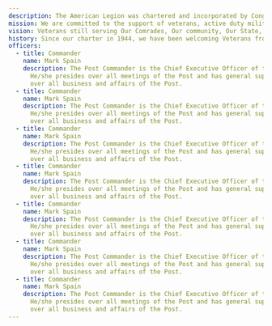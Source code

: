 ```yaml
---
description: The American Legion was chartered and incorporated by Congress in 1919 as a patriotic veterans organization devoted to mutual helpfulness.
mission: We are committed to the support of veterans, active duty military, their families and the township community.
vision: Veterans still serving Our Comrades, Our community, Our State, and Our Nation
history: Since our charter in 1944, we have been welcoming Veterans from all branches of our Armed Forces. Lorem ipsum dolor sit amet, consectetur adipisicing elit. Modi odio assumenda nulla vel alias, sequi corporis dignissimos sunt dolorum. Lorem ipsum dolor sit amet, consectetur adipisicing elit. Modi odio assumenda nulla vel alias, sequi corporis dignissimos sunt dolorum.
officers:
  - title: Commander
    name: Mark Spain
    description: The Post Commander is the Chief Executive Officer of the Post.
      He/she presides over all meetings of the Post and has general supervision
      over all business and affairs of the Post.
  - title: Commander
    name: Mark Spain
    description: The Post Commander is the Chief Executive Officer of the Post.
      He/she presides over all meetings of the Post and has general supervision
      over all business and affairs of the Post.
  - title: Commander
    name: Mark Spain
    description: The Post Commander is the Chief Executive Officer of the Post.
      He/she presides over all meetings of the Post and has general supervision
      over all business and affairs of the Post.
  - title: Commander
    name: Mark Spain
    description: The Post Commander is the Chief Executive Officer of the Post.
      He/she presides over all meetings of the Post and has general supervision
      over all business and affairs of the Post.
  - title: Commander
    name: Mark Spain
    description: The Post Commander is the Chief Executive Officer of the Post.
      He/she presides over all meetings of the Post and has general supervision
      over all business and affairs of the Post.
  - title: Commander
    name: Mark Spain
    description: The Post Commander is the Chief Executive Officer of the Post.
      He/she presides over all meetings of the Post and has general supervision
      over all business and affairs of the Post.
  - title: Commander
    name: Mark Spain
    description: The Post Commander is the Chief Executive Officer of the Post.
      He/she presides over all meetings of the Post and has general supervision
      over all business and affairs of the Post.
---
```

